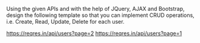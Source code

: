 Using the given APIs and with the help of JQuery, AJAX and Bootstrap, design the following template so that you can implement CRUD operations, i.e. Create, Read, Update, Delete for each user.

https://reqres.in/api/users?page=2
https://reqres.in/api/users?page=1
